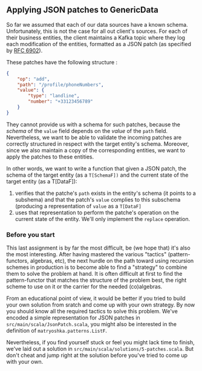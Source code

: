 ## Applying JSON patches to GenericData

So far we assumed that each of our data sources have a known schema. Unfortunately, this is not the case for all out client's sources. For each of their business entities, the client maintains a Kafka topic where they log each modification of the entities, formatted as a JSON patch (as specified by [RFC 6902](https://tools.ietf.org/html/rfc6902)). 

These patches have the following structure : 

```json
{
    "op": "add",
    "path": "/profile/phoneNumbers",
    "value": {
        "type": "landline",
        "number": "+33123456789"
    }
}
```

They cannot provide us with a schema for such patches, because the *schema* of the `value` field depends on the *value* of the `path` field. Nevertheless, we want to be able to validate the incoming patches are correctly structured in respect with the target entity's schema. Moreover, since we also maintain a copy of the corresponding entities, we want to apply the patches to these entities.

In other words, we want to write a function that given a JSON patch, the schema of the target entity (as a `T[SchemaF])` and the current state of the target entity (as a T[DataF]):
1. verifies that the patche's `path` exists in the entity's schema (it points to a subshema) and that the patch's `value` complies to this subschema (producing a representation of `value` as a `T[DataF]`
2. uses that representation to perform the patche's operation on the current state of the entity. We'll only implement the `replace` operation. 

### Before you start

This last assignment is by far the most difficult, be (we hope that) it's also the most interesting. After having mastered the various "tactics" (pattern-functors, algebras, etc), the next hurdle on the path toward using recursion schemes in production is to become able to find a "strategy" to combine them to solve the problem at hand. It is often difficult at first to find the pattern-functor that matches the structure of the problem best, the right scheme to use on it or the carrier for the needed (co)algebras. 

From an educational point of view, it would be better if you tried to build your own solution from sratch and come up with your own strategy. By now you should know all the required tactics to solve this problem. We've encoded a simple representation for JSON patches in `src/main/scala/JsonPatch.scala`, you might also be interested in the definition of `matryoshka.patterns.ListF`.

Nevertheless, if you find yourself stuck or feel you might lack time to finish, we've laid out a solution in `src/main/scala/solutions/5-patches.scala`. But don't cheat and jump right at the solution before you've tried to come up with your own.

